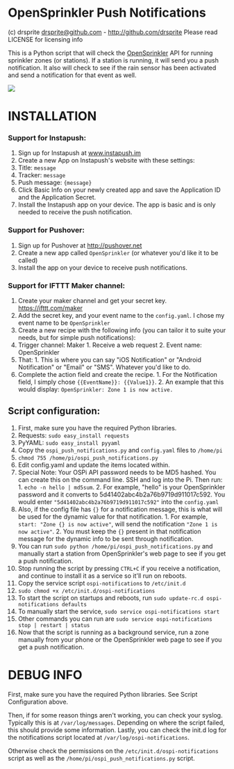 OpenSprinkler Push Notifications
=============

(c) drsprite <drsprite@github.com> - http://github.com/drsprite
Please read LICENSE for licensing info

This is a Python script that will check the <a href="http://opensprinkler.com" target="_blank">OpenSprinkler</a> API
for running sprinkler zones (or stations). If a station is running, it
will send you a push notification. It also will check to see if the rain
sensor has been activated and send a notification for that event as well. 

<img src="http://i.imgur.com/SABNQpOl.png">

# INSTALLATION

### Support for Instapush:
1. Sign up for Instapush at www.instapush.im
2. Create a new App on Instapush's website with these settings:
  1. Title: `message`
  2. Tracker: `message`
  3. Push message: `{message}`
3. Click Basic Info on your newly created app and save the Application ID and the Application Secret.
4. Install the Instapush app on your device. The app is basic and is only needed to receive the push notification. 

### Support for Pushover:
1. Sign up for Pushover at http://pushover.net
2. Create a new app called `OpenSprinkler` (or whatever you'd like it to be called)
3. Install the app on your device to receive push notifications. 

### Support for IFTTT Maker channel:
1. Create your maker channel and get your secret key. https://ifttt.com/maker
2. Add the secret key, and your event name to the `config.yaml`. I chose my event name to be `OpenSprinkler`
3. Create a new recipe with the following info (you can tailor it to suite your needs, but for simple push notifications):
  1. Trigger channel: Maker
    1. Receive a web request
	2. Event name: OpenSprinkler
  2. That: 
    1. This is where you can say "iOS Notification" or "Android Notification" or "Email" or "SMS". Whatever you'd like to do.
  3. Complete the action field and create the recipe. 
    1. For the Notification field, I simply chose `{{EventName}}: {{Value1}}`.
	2. An example that this would display: `OpenSprinkler: Zone 1 is now active.`
	

## Script configuration:
1. First, make sure you have the required Python libraries. 
  1. Requests: `sudo easy_install requests`
  2. PyYAML: `sudo easy_install pyyaml`
2. Copy the `ospi_push_notifications.py` and `config.yaml` files to `/home/pi`
3. `chmod 755 /home/pi/ospi_push_notifications.py`
4. Edit config.yaml and update the items located within.
  1. Special Note: Your OSPi API password needs to be MD5 hashed. You can create this on the command line. SSH and log into the Pi. Then run:
    1. `echo -n hello | md5sum`.
    2. For example, "hello" is your OpenSprinkler password and it converts to 5d41402abc4b2a76b9719d911017c592. You would enter `"5d41402abc4b2a76b9719d911017c592"` into the `config.yaml`
  2. Also, if the config file has `{}` for a notification message, this is what will be used for the dynamic value for that notification. 
    1. For example, `start: "Zone {} is now active"`, will send the notification `"Zone 1 is now active"`. 
	2. You must keep the `{}` present in that notification message for the dynamic info to be sent through notification. 
5. You can run `sudo python /home/pi/ospi_push_notifications.py` and manually start a station from OpenSprinkler's web page to see if you get a push notification. 
6. Stop running the script by pressing `CTRL+C` if you receive a notification, and continue to install it as a service so it'll run on reboots.
7. Copy the service script `ospi-notifications` to `/etc/init.d`
8. `sudo chmod +x /etc/init.d/ospi-notifications`
9. To start the script on startups and reboots, run `sudo update-rc.d ospi-notifications defaults`
10. To manually start the service, `sudo service ospi-notifications start`
  1. Other commands you can run are `sudo service ospi-notifications stop | restart | status`
11. Now that the script is running as a background service, run a zone manually from your phone or the OpenSprinkler web page to see if you get a push notification. 
	
# DEBUG INFO

First, make sure you have the required Python libraries. See Script Configuration above. 

Then, if for some reason things aren't working, you can check your syslog. Typically this is at `/var/log/messages`. 
Depending on where the script failed, this should provide some information. Lastly, you can check the init.d log
for the notifications script located at `/var/log/ospi-notifications`. 

Otherwise check the permissions on the `/etc/init.d/ospi-notifications` script as well as the `/home/pi/ospi_push_notifications.py` script. 

